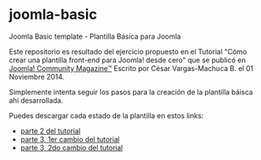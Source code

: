 # joomla-basic
Joomla Basic template - Plantilla Básica para Joomla

Este repositorio es resultado del ejercicio propuesto en el Tutorial "Cómo crear una plantilla front-end para Joomla! desde cero" que se publicó en [Joomla! Community Magazine™](https://magazine.joomla.org/es) Escrito por César Vargas-Machuca B. el 01 Noviembre 2014.

Simplemente intenta seguir los pasos para la creación de la plantilla báisca ahí desarrollada.

Puedes descargar cada estado de la plantilla en estos links:

- [parte 2 del tutorial](https://github.com/rumpmx/joomla-basic/archive/2daParte.zip)
- [parte 3, 1er cambio del tutorial](https://github.com/rumpmx/joomla-basic/archive/3raParte-1.zip)
- [parte 3, 2do cambio del tutorial](https://github.com/rumpmx/joomla-basic/archive/3raParte-2.zip)


